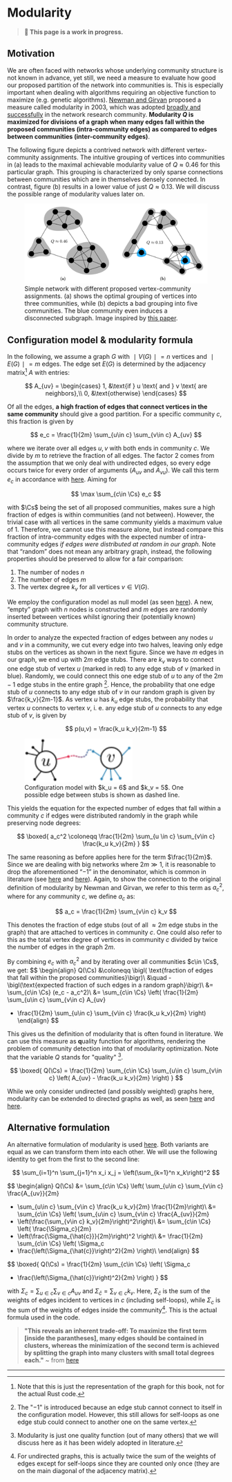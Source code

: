 # Modularity

> **🚨 This page is a work in progress.**

## Motivation

We are often faced with networks whose underlying community structure is not known in advance, yet still, we need a measure to evaluate how good our proposed partition of the network into communities is. This is especially important when dealing with algorithms requiring an objective function to maximize (e.g. genetic algorithms).
[Newman and Girvan](https://doi.org/10.1103%2Fphysreve.70.066111) proposed a measure called modularity in 2003, which was adopted [broadly and successfully](https://doi.org/10.1016/j.physrep.2009.11.002) in the network research community. **Modularity $Q$ is maximized for divisions of a graph when many edges fall within the proposed communities (intra-community edges) as compared to edges between communities (inter-community edges)**.

The following figure depicts a contrived network with different vertex-community assignments. The intuitive grouping of vertices into communities in (a) leads to the maximal achievable modularity value of $Q ≈ 0.46$ for this particular graph. This grouping is characterized by only sparse connections between communities which are in themselves densely connected. In contrast, figure (b) results in a lower value of just $Q ≈ 0.13$. We will discuss the possible range of modularity values later on.

<figure class="center">
    <img src="./simple-network-modularity-comparison.svg"
         alt="Different qualities for different vertex-community assignments">
    <figcaption>Simple network with different proposed vertex-community assignments. (a) shows the optimal grouping of vertices into three communities, while (b) depicts a bad grouping into five communities. The blue community even induces a disconnected subgraph. Image inspired by <a href="https://www.pnas.org/doi/full/10.1073/pnas.0601602103">this paper</a>.</figcaption>
</figure>



## Configuration model & modularity formula

In the following, we assume a graph $G$ with $∣V (G)∣ = n$ vertices and $∣E(G)∣ = m$ edges. The edge set $E(G)$ is determined by the adjacency matrix[^graph-repr] $A$ with entries:

$$
A_{uv} = \begin{cases}
    1, &\text{if } u \text{ and } v \text{ are neighbors},\\
    0, &\text{otherwise}
\end{cases}
$$

Of all the edges, **a high fraction of edges that connect vertices in the same community** should give a good partition. For a specific community $c$, this fraction is given by

$$
e_c = \frac{1}{2m} \sum_{u\in c} \sum_{v\in c} A_{uv}
$$

where we iterate over all edges ${u, v}$ with both ends in community $c$. We divide by $m$ to retrieve the fraction of all edges. The factor $2$ comes from the assumption that we only deal with undirected edges, so every edge occurs twice for every order of arguments ($A_{uv}$ and $A_{vu}$). We call this term $e_c$ in accordance with [here](https://doi.org/10.1103/PhysRevE.70.066111). Aiming for

$$
\max \sum_{c\in \Cs} e_c
$$


with $\Cs$ being the set of all proposed communities, makes sure a high fraction of edges is within communities (and not between). However, the trivial case with all vertices in the same community yields a maximum value of $1$. Therefore, we cannot use this measure alone, but instead compare this fraction of intra-community edges with the expected number of intra-community edges *if edges were distributed at random in our graph*. Note that “random” does not mean any arbitrary graph, instead, the following properties should be preserved to allow for a fair comparison:

1. The number of nodes $n$
2. The number of edges $m$
3. The vertex degree $k_v$ for all vertices $v\in V(G)$.

We employ the configuration model as null model (as seen [here](https://doi.org/10.1103%2Fphysreve.69.026113)). A new, “empty” graph with $n$ nodes is constructed and $m$ edges are randomly inserted between vertices whilst ignoring their (potentially known) community structure.

In order to analyze the expected fraction of edges between any nodes $u$ and $v$ in a community, we cut every edge into two halves, leaving only edge stubs on the vertices as shown in the next figure. Since we have $m$ edges in our graph, we end up with $2m$ edge stubs. There are $k_v$ ways to connect one edge stub of vertex $u$ (marked in red) to any edge stub of $v$ (marked in blue). Randomly, we could connect this one edge stub of $u$ to any of the $2m− 1$ edge stubs in the entire graph [^edge-stubs-self-loops]. Hence, the probability that one edge stub of $u$ connects to any edge stub of $v$ in our random graph is given by $\frac{k_v}{2m-1}$. As vertex $u$ has $k_u$ edge stubs, the probability that vertex $u$ connects to vertex $v$, i. e. any edge stub of $u$ connects to any edge stub of $v$, is given by

$$
p(u,v) = \frac{k_u k_v}{2m-1}
$$


<figure class="center">
    <img src="./configuration-model.svg"
         alt="Configuration model"
         width="250px">
    <figcaption>Configuration model with $k_u = 6$ and $k_v = 5$. One possible edge between stubs is shown as dashed line.
    </figcaption>
</figure>


This yields the equation for the expected number of edges that fall within a
community $c$ if edges were distributed randomly in the graph while preserving
node degrees:

$$
\boxed{
a_c^2 \coloneqq \frac{1}{2m} \sum_{u \in c} \sum_{v\in c} \frac{k_u k_v}{2m}
}
$$

The same reasoning as before applies here for the term $\frac{1}{2m}$. Since we are dealing with big networks where $2m ≫ 1$, it is reasonable to drop the aforementioned “$−1$” in the denominator, which is common in literature (see [here](https://doi.org/10.1103/PhysRevE.70.066111) and [here](https://doi.org/10.1073%2Fpnas.0601602103)). Again, to show the connection to the original definition of modularity by Newman and Girvan, we refer to this term as $a_c^2$, where for any community $c$, we define $a_c$ as:

$$
a_c = \frac{1}{2m} \sum_{v\in c} k_v
$$

This denotes the fraction of edge stubs (out of all $\approx 2m$ edge stubs in the graph) that are attached to vertices in community $c$. One could also refer to this as the total vertex degree of vertices in community $c$ divided by twice the number of edges in the graph $2m$.

By combining $e_c$ with $a_c^2$ and by iterating over all communities $c\in \Cs$, we get:
$$
\begin{align}
Q(\Cs) &\coloneqq \bigl( \text{fraction of edges that fall within the proposed communities}\bigr)\\
&\quad - \bigl(\text{expected fraction of such edges in a random graph}\bigr)\\
&= \sum_{c\in \Cs} (e_c - a_c^2)\\
&= \sum_{c\in \Cs} \left(
    \frac{1}{2m} \sum_{u\in c} \sum_{v\in c} A_{uv}
- \frac{1}{2m} \sum_{u\in c} \sum_{v\in c} \frac{k_u k_v}{2m}
\right)
\end{align}
$$

This gives us the definition of modularity that is often found in literature. We can use this measure as **q**uality function for algorithms, rendering the problem of community detection into that of modularity optimization. Note that the variable $Q$ stands for "quality" [^quality].

$$
\boxed{
    Q(\Cs) = \frac{1}{2m} \sum_{c\in \Cs} \sum_{u\in c} \sum_{v\in c}
    \left( A_{uv} - \frac{k_u k_v}{2m} \right)
}
$$

While we only consider undirected (and possibly weighted) graphs here, modularity can be extended to directed graphs as well, as seen [here](https://doi.org/10.1088/1367-2630/9/6/176) and [here](https://hal.archives-ouvertes.fr/hal-01231784).



## Alternative formulation

An alternative formulation of modularity is used [here](https://arxiv.org/pdf/physics/0608255.pdf). Both variants are equal as we can transform them into each other. We will use the following identity to get from the first to the second line:

$$
\sum_{i=1}^n \sum_{j=1}^n x_i x_j = \left(\sum_{k=1}^n x_k\right)^2
$$

$$
\begin{align}
Q(\Cs) &= \sum_{c\in \Cs}
\left( \sum_{u\in c} \sum_{v\in c} \frac{A_{uv}}{2m}
- \sum_{u\in c} \sum_{v\in c} \frac{k_u k_v}{2m} \frac{1}{2m}\right)\\
&= \sum_{c\in \Cs}
\left( \sum_{u\in c} \sum_{v\in c} \frac{A_{uv}}{2m}
- \left(\frac{\sum_{v\in c} k_v}{2m}\right)^2\right)\\
&= \sum_{c\in \Cs} \left( \frac{\Sigma_c}{2m}
- \left(\frac{\Sigma_{\hat{c}}}{2m}\right)^2 \right)\\
&= \frac{1}{2m} \sum_{c\in \Cs} \left( \Sigma_c
- \frac{\left(\Sigma_{\hat{c}}\right)^2}{2m} \right)\\
\end{align}
$$

$$
\boxed{
Q(\Cs) = \frac{1}{2m} \sum_{c\in \Cs} \left( \Sigma_c
- \frac{\left(\Sigma_{\hat{c}}\right)^2}{2m} \right)
}
$$

with $\Sigma_c = \sum_{u\in c} \sum_{v \in c} A_{uv}$ and $\Sigma_{\hat{c}} = \sum_{v\in c} k_v$. Here, $\Sigma_{\hat{c}}$ is the sum of the weights of edges incident to vertices in $c$ (including self-loops), while $\Sigma_c$ is the sum of the weights of edges inside the community[^weights-inside]. This is the actual formula used in the code.



> **"This reveals an inherent trade-off: To maximize the first term [inside the parantheses], many edges should be contained in clusters, whereas the minimization of the second term is achieved by splitting the graph into many clusters with small total degrees each."** ~ from [here](https://doi.org/10.1109/TKDE.2007.190689)


<!-- Footnotes -->
---

[^graph-repr]: Note that this is just the representation of the graph for this book, not for the actual Rust code.

[^edge-stubs-self-loops]: The "$-1$" is introduced because an edge stub cannot connect to itself in the configuration model. However, this still allows for self-loops as one edge stub could connect to another one on the same vertex.

[^quality]: Modularity is just one quality function (out of many others) that we will discuss here as it has been widely adopted in literature.

[^weights-inside]: For undirected graphs, this is actually twice the sum of the weights of edges except for self-loops since they are counted only once (they are on the main diagonal of the adjacency matrix).
